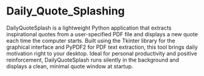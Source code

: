 # Daily_Quote_Splashing
DailyQuoteSplash is a lightweight Python application that extracts inspirational quotes from a user-specified PDF file and displays a new quote each time the computer starts.
Built using the Tkinter library for the graphical interface and PyPDF2 for PDF text extraction, this tool brings daily motivation right to your desktop. Ideal for personal productivity and positive reinforcement, DailyQuoteSplash runs silently in the background and displays a clean, minimal quote window at startup.
